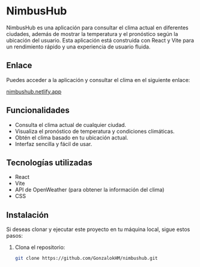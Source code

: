 # NimbusHub

NimbusHub es una aplicación para consultar el clima actual en diferentes ciudades, además de mostrar la temperatura y el pronóstico según la ubicación del usuario. Esta aplicación está construida con React y Vite para un rendimiento rápido y una experiencia de usuario fluida.

## Enlace

Puedes acceder a la aplicación y consultar el clima en el siguiente enlace:

[nimbushub.netlify.app](https://nimbushub.netlify.app)

## Funcionalidades

- Consulta el clima actual de cualquier ciudad.
- Visualiza el pronóstico de temperatura y condiciones climáticas.
- Obtén el clima basado en tu ubicación actual.
- Interfaz sencilla y fácil de usar.

## Tecnologías utilizadas

- React
- Vite
- API de OpenWeather (para obtener la información del clima)
- CSS

## Instalación

Si deseas clonar y ejecutar este proyecto en tu máquina local, sigue estos pasos:

1. Clona el repositorio:
   ```bash
   git clone https://github.com/GonzalokHM/nimbushub.git
